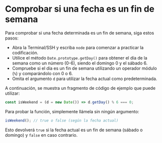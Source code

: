 # Comprobar si una fecha es un fin de semana

Para comprobar si una fecha determinada es un fin de semana, siga estos pasos:

- Abra la Terminal/SSH y escriba `node` para comenzar a practicar la codificación.
- Utilice el método `Date.prototype.getDay()` para obtener el día de la semana como un número (0-6), siendo el domingo 0 y el sábado 6.
- Compruebe si el día es un fin de semana utilizando un operador módulo (`%`) y comparándolo con 0 o 6.
- Omita el argumento `d` para utilizar la fecha actual como predeterminada.

A continuación, se muestra un fragmento de código de ejemplo que puede utilizar:

```js
const isWeekend = (d = new Date()) => d.getDay() % 6 === 0;
```

Para probar la función, simplemente llámela sin ningún argumento:

```js
isWeekend(); // true o false (según la fecha actual)
```

Esto devolverá `true` si la fecha actual es un fin de semana (sábado o domingo) y `false` en caso contrario.

